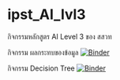 # ipst_AI_lvl3
กิจกรรมหลักสูตร AI Level 3 ของ สสวท

กิจกรรม ผลกระทบของข้อมูล
[![Binder](https://mybinder.org/badge_logo.svg)](https://mybinder.org/v2/gh/sgulyano/ipst_AI_lvl3/master?filepath=regression_tutorial.ipynb)

กิจกรรม Decision Tree
[![Binder](https://mybinder.org/badge_logo.svg)](https://mybinder.org/v2/gh/sgulyano/ipst_AI_lvl3/master?filepath=decision_tree_ex.ipynb)